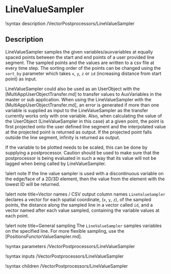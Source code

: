 # LineValueSampler

!syntax description /VectorPostprocessors/LineValueSampler

## Description

LineValueSampler samples the given variables/auxvariables at equally spaced points between the start and end points of a user provided line segment. The sampled points and the values are written to a csv file at every time step. The sorting order of the points can be changed using the `sort_by` parameter which takes `x`, `y`, `z` or `id` (increasing distance from start point) as input.

LineValueSampler could also be used as an UserObject with the [MultiAppUserObjectTransfer.md] to transfer values to AuxVariables in the master or sub application. When using the LineValueSampler with the [MultiAppUserObjectTransfer.md], an error is generated if more than one variable is supplied as input to the LineValueSampler as the transfer currently works only with one variable. Also, when calculating the value of the UserObject (LineValueSampler in this case) at a given point, the point is first projected onto the user defined line segment and the interpolated value at the projected point is returned as output. If the projected point falls outside the line segment, infinity is returned as output.

If the variable to be plotted needs to be scaled, this can be done by supplying a postprocessor. Caution should be used to make sure that the postprocessor is being evaluated in such a way that its value will not be lagged when being called by LineValueSampler.

!alert note
If the line value sampler is used with a discontinuous variable on the edge/face of a 2D/3D element, then the value from the element with the lowest ID will be returned.

!alert note title=Vector names / CSV output column names
`LineValueSampler` declares a vector for each spatial coordinate, (`x`, `y`, `z`), of the sampled points,
the distance along the sampled line in a vector called `id`,
and a vector named after each value sampled, containing the variable values at each point.

!alert note title=General sampling
The `LineValueSampler` samples variables on the specified line. For more flexible sampling,
use the [PositionsFunctorValueSampler.md].

!syntax parameters /VectorPostprocessors/LineValueSampler

!syntax inputs /VectorPostprocessors/LineValueSampler

!syntax children /VectorPostprocessors/LineValueSampler
